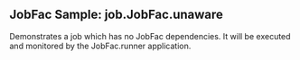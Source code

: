 ﻿
## JobFac Sample: job.JobFac.unaware

Demonstrates a job which has no JobFac dependencies. It will be executed and monitored by the JobFac.runner application.

